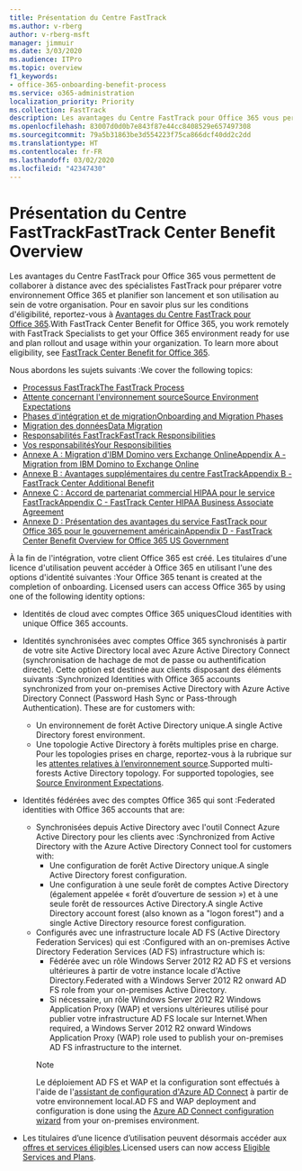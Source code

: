 ```yaml
---
title: Présentation du Centre FastTrack
ms.author: v-rberg
author: v-rberg-msft
manager: jimmuir
ms.date: 3/03/2020
ms.audience: ITPro
ms.topic: overview
f1_keywords:
- office-365-onboarding-benefit-process
ms.service: o365-administration
localization_priority: Priority
ms.collection: FastTrack
description: Les avantages du Centre FastTrack pour Office 365 vous permettent de collaborer à distance avec des spécialistes FastTrack pour préparer votre environnement Office 365 et planifier son lancement et son utilisation au sein de votre organisation. Pour en savoir plus sur les conditions d'éligibilité, reportez-vous à Avantages du Centre FastTrack pour Office 365.
ms.openlocfilehash: 83007d0d0b7e843f87e44cc8408529e657497308
ms.sourcegitcommit: 79a5b31863be3d554223f75ca866dcf40dd2c2dd
ms.translationtype: HT
ms.contentlocale: fr-FR
ms.lasthandoff: 03/02/2020
ms.locfileid: "42347430"
---
```

# <a name="fasttrack-center-benefit-overview"></a><span data-ttu-id="ac4f0-104">Présentation du Centre FastTrack</span><span class="sxs-lookup"><span data-stu-id="ac4f0-104">FastTrack Center Benefit Overview</span></span>

<span data-ttu-id="ac4f0-p102">Les avantages du Centre FastTrack pour Office 365 vous permettent de collaborer à distance avec des spécialistes FastTrack pour préparer votre environnement Office 365 et planifier son lancement et son utilisation au sein de votre organisation. Pour en savoir plus sur les conditions d'éligibilité, reportez-vous à [Avantages du Centre FastTrack pour Office 365](O365-fasttrack-benefit-for-office-365.md).</span><span class="sxs-lookup"><span data-stu-id="ac4f0-p102">With FastTrack Center Benefit for Office 365, you work remotely with FastTrack Specialists to get your Office 365 environment ready for use and plan rollout and usage within your organization. To learn more about eligibility, see [FastTrack Center Benefit for Office 365](O365-fasttrack-benefit-for-office-365.md).</span></span>
  
<span data-ttu-id="ac4f0-107">Nous abordons les sujets suivants :</span><span class="sxs-lookup"><span data-stu-id="ac4f0-107">We cover the following topics:</span></span>
- [<span data-ttu-id="ac4f0-108">Processus FastTrack</span><span class="sxs-lookup"><span data-stu-id="ac4f0-108">The FastTrack Process</span></span>](O365-fasttrack-process.md) 
- [<span data-ttu-id="ac4f0-109">Attente concernant l'environnement source</span><span class="sxs-lookup"><span data-stu-id="ac4f0-109">Source Environment Expectations</span></span>](O365-source-environment-expectations.md)
- [<span data-ttu-id="ac4f0-110">Phases d'intégration et de migration</span><span class="sxs-lookup"><span data-stu-id="ac4f0-110">Onboarding and Migration Phases</span></span>](O365-onboarding-and-migration.md)
- [<span data-ttu-id="ac4f0-111">Migration des données</span><span class="sxs-lookup"><span data-stu-id="ac4f0-111">Data Migration</span></span>](O365-data-migration.md)
- [<span data-ttu-id="ac4f0-112">Responsabilités FastTrack</span><span class="sxs-lookup"><span data-stu-id="ac4f0-112">FastTrack Responsibilities</span></span>](O365-fasttrack-responsibilities.md)
- [<span data-ttu-id="ac4f0-113">Vos responsabilités</span><span class="sxs-lookup"><span data-stu-id="ac4f0-113">Your Responsibilities</span></span>](O365-your-responsibilities.md) 
- [<span data-ttu-id="ac4f0-114">Annexe A : Migration d'IBM Domino vers Exchange Online</span><span class="sxs-lookup"><span data-stu-id="ac4f0-114">Appendix A - Migration from IBM Domino to Exchange Online</span></span>](O365-from-ibm-domino-to-exchange-online.md)
- [<span data-ttu-id="ac4f0-115">Annexe B : Avantages supplémentaires du centre FastTrack</span><span class="sxs-lookup"><span data-stu-id="ac4f0-115">Appendix B - FastTrack Center Additional Benefit</span></span>](O365-fasttrack-additional-benefits.md)
- [<span data-ttu-id="ac4f0-116">Annexe C : Accord de partenariat commercial HIPAA pour le service FastTrack</span><span class="sxs-lookup"><span data-stu-id="ac4f0-116">Appendix C - FastTrack Center HIPAA Business Associate Agreement</span></span>](O365-hipaa-business-associate-agreement.md)
- [<span data-ttu-id="ac4f0-117">Annexe D : Présentation des avantages du service FastTrack pour Office 365 pour le gouvernement américain</span><span class="sxs-lookup"><span data-stu-id="ac4f0-117">Appendix D - FastTrack Center Benefit Overview for Office 365 US Government</span></span>](US-Gov-appendix-overview.md)
    
<span data-ttu-id="ac4f0-p103">À la fin de l'intégration, votre client Office 365 est créé. Les titulaires d'une licence d'utilisation peuvent accéder à Office 365 en utilisant l'une des options d'identité suivantes :</span><span class="sxs-lookup"><span data-stu-id="ac4f0-p103">Your Office 365 tenant is created at the completion of onboarding. Licensed users can access Office 365 by using one of the following identity options:</span></span>
- <span data-ttu-id="ac4f0-120">Identités de cloud avec comptes Office 365 uniques</span><span class="sxs-lookup"><span data-stu-id="ac4f0-120">Cloud identities with unique Office 365 accounts.</span></span>
- <span data-ttu-id="ac4f0-p104">Identités synchronisées avec comptes Office 365 synchronisés à partir de votre site Active Directory local avec Azure Active Directory Connect (synchronisation de hachage de mot de passe ou authentification directe). Cette option est destinée aux clients disposant des éléments suivants :</span><span class="sxs-lookup"><span data-stu-id="ac4f0-p104">Synchronized Identities with Office 365 accounts synchronized from your on-premises Active Directory with Azure Active Directory Connect (Password Hash Sync or Pass-through Authentication). These are for customers with:</span></span>
  - <span data-ttu-id="ac4f0-123">Un environnement de forêt Active Directory unique.</span><span class="sxs-lookup"><span data-stu-id="ac4f0-123">A single Active Directory forest environment.</span></span>
  - <span data-ttu-id="ac4f0-p105">Une topologie Active Directory à forêts multiples prise en charge. Pour les topologies prises en charge, reportez-vous à la rubrique sur les [attentes relatives à l’environnement source](O365-source-environment-expectations.md).</span><span class="sxs-lookup"><span data-stu-id="ac4f0-p105">Supported multi-forests Active Directory topology. For supported topologies, see [Source Environment Expectations](O365-source-environment-expectations.md).</span></span>
- <span data-ttu-id="ac4f0-126">Identités fédérées avec des comptes Office 365 qui sont :</span><span class="sxs-lookup"><span data-stu-id="ac4f0-126">Federated identities with Office 365 accounts that are:</span></span>
  - <span data-ttu-id="ac4f0-127">Synchronisées depuis Active Directory avec l'outil Connect Azure Active Directory pour les clients avec :</span><span class="sxs-lookup"><span data-stu-id="ac4f0-127">Synchronized from Active Directory with the Azure Active Directory Connect tool for customers with:</span></span>
      - <span data-ttu-id="ac4f0-128">Une configuration de forêt Active Directory unique.</span><span class="sxs-lookup"><span data-stu-id="ac4f0-128">A single Active Directory forest configuration.</span></span>
      - <span data-ttu-id="ac4f0-129">Une configuration à une seule forêt de comptes Active Directory (également appelée « forêt d’ouverture de session ») et à une seule forêt de ressources Active Directory.</span><span class="sxs-lookup"><span data-stu-id="ac4f0-129">A single Active Directory account forest (also known as a "logon forest") and a single Active Directory resource forest configuration.</span></span>
  - <span data-ttu-id="ac4f0-130">Configurés avec une infrastructure locale AD FS (Active Directory Federation Services) qui est :</span><span class="sxs-lookup"><span data-stu-id="ac4f0-130">Configured with an on-premises Active Directory Federation Services (AD FS) infrastructure which is:</span></span>
      - <span data-ttu-id="ac4f0-131">Fédérée avec un rôle Windows Server 2012 R2 AD FS et versions ultérieures à partir de votre instance locale d'Active Directory.</span><span class="sxs-lookup"><span data-stu-id="ac4f0-131">Federated with a Windows Server 2012 R2 onward AD FS role from your on-premises Active Directory.</span></span>
      - <span data-ttu-id="ac4f0-132">Si nécessaire, un rôle Windows Server 2012 R2 Windows Application Proxy (WAP) et versions ultérieures utilisé pour publier votre infrastructure AD FS locale sur Internet.</span><span class="sxs-lookup"><span data-stu-id="ac4f0-132">When required, a Windows Server 2012 R2 onward Windows Application Proxy (WAP) role used to publish your on-premises AD FS infrastructure to the internet.</span></span>
    > [!NOTE]
    > <span data-ttu-id="ac4f0-133">Le déploiement AD FS et WAP et la configuration sont effectués à l'aide de l'[assistant de configuration d'Azure AD Connect](https://go.microsoft.com/fwlink/?linkid=844794) à partir de votre environnement local.</span><span class="sxs-lookup"><span data-stu-id="ac4f0-133">AD FS and WAP deployment and configuration is done using the [Azure AD Connect configuration wizard](https://go.microsoft.com/fwlink/?linkid=844794) from your on-premises environment.</span></span> 
  
- <span data-ttu-id="ac4f0-134">Les titulaires d’une licence d’utilisation peuvent désormais accéder aux [offres et services éligibles](M365-eligible-services-and-plans.md).</span><span class="sxs-lookup"><span data-stu-id="ac4f0-134">Licensed users can now access [Eligible Services and Plans](M365-eligible-services-and-plans.md).</span></span>
    

 
